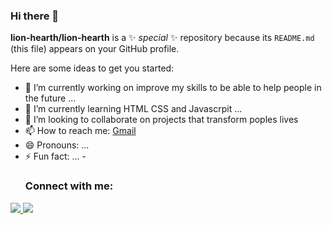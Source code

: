 ### Hi there 👋


**lion-hearth/lion-hearth** is a ✨ _special_ ✨ repository because its `README.md` (this file) appears on your GitHub profile.

Here are some ideas to get you started:

- 🔭 I’m currently working on improve my skills to be able to help people in the future ...
- 🌱 I’m currently learning HTML CSS and  Javascrpit ...
- 👯 I’m looking to collaborate on projects that transform poples lives
- 📫 How to reach me: [Gmail](richard.oliveira1337@gmail.com) 
- 😄 Pronouns: ...
- ⚡ Fun fact: ...
-<h3 align="left">Connect with me:</h3>
<div>  
  <a href="https://www.linkedin.com/in/richardmelodev/" target="blank"><img src="https://img.shields.io/badge/-LinkedIn-%230077B5?style=for-the-badge&logo=linkedin&logoColor=white"/> </a> 
 <a href = "mailto:richard.oliveira1337@gmail.com"><img src="https://img.shields.io/badge/Gmail-D14836?style=for-the-badge&logo=gmail&logoColor=white" target="_blank"></a>
 </div>
